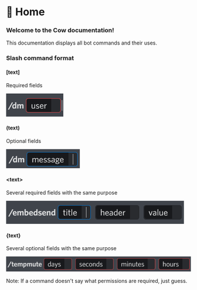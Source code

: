 # 🐄 Home

### Welcome to the Cow documentation!

This documentation displays all bot commands and their uses.

### Slash command format

#### \[text]

Required fields

![](<.gitbook/assets/image (35).png>)

#### (text)

Optional fields

![](<.gitbook/assets/image (6).png>)

#### \<text>

Several required fields with the same purpose

![](<.gitbook/assets/image (8).png>)

#### {text}

Several optional fields with the same purpose

![](<.gitbook/assets/image (19).png>)

Note: If a command doesn't say what permissions are required, just guess.
